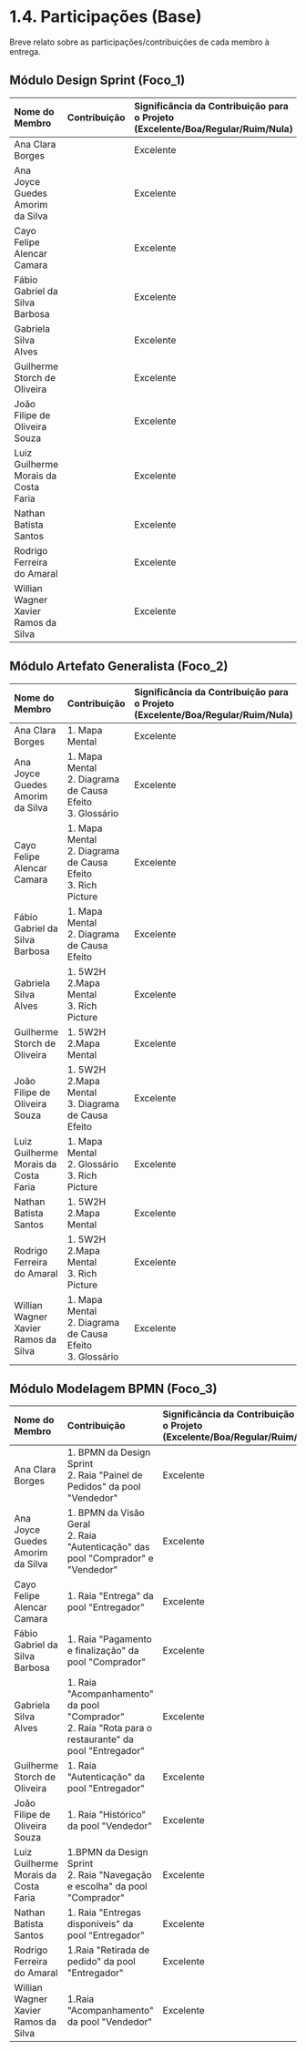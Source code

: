 # 1.4. Participações (Base)

Breve relato sobre as participações/contribuições de cada membro à entrega. 

## Módulo Design Sprint (Foco_1)

| Nome do Membro | Contribuição | Significância da Contribuição para o Projeto (Excelente/Boa/Regular/Ruim/Nula) | Comprobatórios Claros (com link) |
| :--- | :--- | :--- | :--- |
| Ana Clara Borges | | Excelente | |
| Ana Joyce Guedes Amorim da Silva | |Excelente | |
| Cayo Felipe Alencar Camara | |Excelente | |
| Fábio Gabriel da Silva Barbosa |  | Excelente | |
| Gabriela Silva Alves | | Excelente| |
| Guilherme Storch de Oliveira | | Excelente| |
| João Filipe de Oliveira Souza | |Excelente | |
| Luiz Guilherme Morais da Costa Faria | |Excelente | |
| Nathan Batista Santos | |Excelente | |
| Rodrigo Ferreira do Amaral | |Excelente | |
| Willian Wagner Xavier Ramos da Silva | |Excelente | |


## Módulo Artefato Generalista (Foco_2)

| Nome do Membro | Contribuição | Significância da Contribuição para o Projeto (Excelente/Boa/Regular/Ruim/Nula) | Comprobatórios Claros (com link) |
| :--- | :--- | :--- | :--- |
| Ana Clara Borges | 1. Mapa Mental | Excelente | [Mapa Mental](https://unbarqdsw2025-2-turma01.github.io/2025.2-T01-G7_PodePedirFCTE_Entrega_01/#/./Base/artefatos-generalistas/MapaMental) |
| Ana Joyce Guedes Amorim da Silva | 1. Mapa Mental<br/>2. Diagrama de Causa Efeito<br/>3. Glossário |Excelente | [Mapa Mental](https://unbarqdsw2025-2-turma01.github.io/2025.2-T01-G7_PodePedirFCTE_Entrega_01/#/./Base/artefatos-generalistas/MapaMental)<br/>[Diagrama Causa Efeito](https://unbarqdsw2025-2-turma01.github.io/2025.2-T01-G7_PodePedirFCTE_Entrega_01/#/./Base/artefatos-generalistas/DiagramaCausaEfeito)<br/>[Glossário](https://unbarqdsw2025-2-turma01.github.io/2025.2-T01-G7_PodePedirFCTE_Entrega_01/#/./Base/artefatos-generalistas/Glossario)|
| Cayo Felipe Alencar Camara | 1. Mapa Mental<br/>2. Diagrama de Causa Efeito<br/>3. Rich Picture |Excelente | [Mapa Mental](https://unbarqdsw2025-2-turma01.github.io/2025.2-T01-G7_PodePedirFCTE_Entrega_01/#/./Base/artefatos-generalistas/MapaMental)<br/>[Diagrama Causa Efeito](https://unbarqdsw2025-2-turma01.github.io/2025.2-T01-G7_PodePedirFCTE_Entrega_01/#/./Base/artefatos-generalistas/DiagramaCausaEfeito)|
|Fábio Gabriel da Silva Barbosa| 1. Mapa Mental<br/>2. Diagrama de Causa Efeito | Excelente | [Mapa Mental](https://unbarqdsw2025-2-turma01.github.io/2025.2-T01-G7_PodePedirFCTE_Entrega_01/#/./Base/artefatos-generalistas/MapaMental)<br/>[Diagrama Causa Efeito](https://unbarqdsw2025-2-turma01.github.io/2025.2-T01-G7_PodePedirFCTE_Entrega_01/#/./Base/artefatos-generalistas/DiagramaCausaEfeito) |
| Gabriela Silva Alves | 1. 5W2H<br/>2.Mapa Mental<br/>3. Rich Picture | Excelente| [5W2H](https://unbarqdsw2025-2-turma01.github.io/2025.2-T01-G7_PodePedirFCTE_Entrega_01/#/./Base/artefatos-generalistas/5W2H)<br/>[Mapa Mental](https://unbarqdsw2025-2-turma01.github.io/2025.2-T01-G7_PodePedirFCTE_Entrega_01/#/./Base/artefatos-generalistas/MapaMental)<br/>[Rich Picture](https://unbarqdsw2025-2-turma01.github.io/2025.2-T01-G7_PodePedirFCTE_Entrega_01/#/./Base/artefatos-generalistas/RichPicture) |
| Guilherme Storch de Oliveira | 1. 5W2H<br/>2.Mapa Mental | Excelente| [5W2H](https://unbarqdsw2025-2-turma01.github.io/2025.2-T01-G7_PodePedirFCTE_Entrega_01/#/./Base/artefatos-generalistas/5W2H)<br/>[Mapa Mental](https://unbarqdsw2025-2-turma01.github.io/2025.2-T01-G7_PodePedirFCTE_Entrega_01/#/./Base/artefatos-generalistas/MapaMental) |
| João Filipe de Oliveira Souza | 1. 5W2H<br/>2.Mapa Mental<br/>3. Diagrama de Causa Efeito |Excelente | [5W2H](https://unbarqdsw2025-2-turma01.github.io/2025.2-T01-G7_PodePedirFCTE_Entrega_01/#/./Base/artefatos-generalistas/5W2H)<br/>[Mapa Mental](https://unbarqdsw2025-2-turma01.github.io/2025.2-T01-G7_PodePedirFCTE_Entrega_01/#/./Base/artefatos-generalistas/MapaMental)<br/>[Diagrama Causa Efeito](https://unbarqdsw2025-2-turma01.github.io/2025.2-T01-G7_PodePedirFCTE_Entrega_01/#/./Base/artefatos-generalistas/DiagramaCausaEfeito) |
| Luiz Guilherme Morais da Costa Faria | 1. Mapa Mental<br/>2. Glossário<br/>3. Rich Picture  |Excelente | [Mapa Mental](https://unbarqdsw2025-2-turma01.github.io/2025.2-T01-G7_PodePedirFCTE_Entrega_01/#/./Base/artefatos-generalistas/MapaMental)<br/>[Glossário](https://unbarqdsw2025-2-turma01.github.io/2025.2-T01-G7_PodePedirFCTE_Entrega_01/#/./Base/artefatos-generalistas/Glossario)<br/>[Rich Picture](https://unbarqdsw2025-2-turma01.github.io/2025.2-T01-G7_PodePedirFCTE_Entrega_01/#/./Base/artefatos-generalistas/RichPicture)|
| Nathan Batista Santos | 1. 5W2H<br/>2.Mapa Mental |Excelente | [5W2H](https://unbarqdsw2025-2-turma01.github.io/2025.2-T01-G7_PodePedirFCTE_Entrega_01/#/./Base/artefatos-generalistas/5W2H)<br/>[Mapa Mental](https://unbarqdsw2025-2-turma01.github.io/2025.2-T01-G7_PodePedirFCTE_Entrega_01/#/./Base/artefatos-generalistas/MapaMental)  |
| Rodrigo Ferreira do Amaral | 1. 5W2H<br/>2.Mapa Mental<br/>3. Rich Picture |Excelente | [5W2H](https://unbarqdsw2025-2-turma01.github.io/2025.2-T01-G7_PodePedirFCTE_Entrega_01/#/./Base/artefatos-generalistas/5W2H)<br/>[Mapa Mental](https://unbarqdsw2025-2-turma01.github.io/2025.2-T01-G7_PodePedirFCTE_Entrega_01/#/./Base/artefatos-generalistas/MapaMental)<br/>[Rich Picture](https://unbarqdsw2025-2-turma01.github.io/2025.2-T01-G7_PodePedirFCTE_Entrega_01/#/./Base/artefatos-generalistas/RichPicture) |
| Willian Wagner Xavier Ramos da Silva | 1. Mapa Mental<br/>2. Diagrama de Causa Efeito<br/>3. Glossário  |Excelente | [Mapa Mental](https://unbarqdsw2025-2-turma01.github.io/2025.2-T01-G7_PodePedirFCTE_Entrega_01/#/./Base/artefatos-generalistas/MapaMental)<br/>[Diagrama Causa Efeito](https://unbarqdsw2025-2-turma01.github.io/2025.2-T01-G7_PodePedirFCTE_Entrega_01/#/./Base/artefatos-generalistas/DiagramaCausaEfeito)<br/>[Glossário](https://unbarqdsw2025-2-turma01.github.io/2025.2-T01-G7_PodePedirFCTE_Entrega_01/#/./Base/artefatos-generalistas/Glossario) |


## Módulo Modelagem BPMN (Foco_3)

| Nome do Membro | Contribuição | Significância da Contribuição para o Projeto (Excelente/Boa/Regular/Ruim/Nula) | Comprobatórios Claros (com link) |
| :--- | :--- | :--- | :--- |
| Ana Clara Borges | 1. BPMN da Design Sprint<br/>2. Raia "Painel de Pedidos" da pool "Vendedor" | Excelente | |
| Ana Joyce Guedes Amorim da Silva | 1. BPMN da Visão Geral<br/>2. Raia "Autenticação" das pool "Comprador" e "Vendedor" |Excelente | |
| Cayo Felipe Alencar Camara | 1. Raia "Entrega" da pool "Entregador" | Excelente | |
|Fábio Gabriel da Silva Barbosa| 1. Raia "Pagamento e finalização" da pool "Comprador" | Excelente | |
| Gabriela Silva Alves | 1. Raia "Acompanhamento" da pool "Comprador"<br/>2. Raia "Rota para o restaurante" da pool "Entregador" | Excelente| |
| Guilherme Storch de Oliveira | 1. Raia "Autenticação" da pool "Entregador" | Excelente| |
| João Filipe de Oliveira Souza | 1. Raia "Histórico" da pool "Vendedor"|Excelente | |
| Luiz Guilherme Morais da Costa Faria | 1.BPMN da Design Sprint<br/>2. Raia "Navegação e escolha" da pool "Comprador" |Excelente | |
| Nathan Batista Santos | 1. Raia "Entregas disponíveis" da pool "Entregador" |Excelente | |
| Rodrigo Ferreira do Amaral | 1.Raia "Retirada de pedido" da pool "Entregador" |Excelente | |
| Willian Wagner Xavier Ramos da Silva | 1.Raia "Acompanhamento" da pool "Vendedor" |Excelente | |

